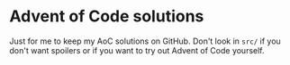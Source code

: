 # Advent of Code solutions
Just for me to keep my AoC solutions on GitHub. Don't look in `src/` if you don't want spoilers
or if you want to try out Advent of Code yourself.
